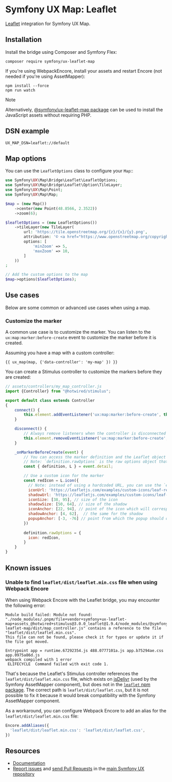 # Symfony UX Map: Leaflet

[Leaflet](https://leafletjs.com/) integration for Symfony UX Map.

## Installation

Install the bridge using Composer and Symfony Flex:

```shell
composer require symfony/ux-leaflet-map
```

If you're using WebpackEncore, install your assets and restart Encore (not
needed if you're using AssetMapper):

```shell
npm install --force
npm run watch
```

> [!NOTE]
> Alternatively, [@symfony/ux-leaflet-map package](https://www.npmjs.com/package/@symfony/ux-leaflet-map) can be used to install the JavaScript assets without requiring PHP.

## DSN example

```dotenv
UX_MAP_DSN=leaflet://default
```

## Map options

You can use the `LeafletOptions` class to configure your `Map`::

```php
use Symfony\UX\Map\Bridge\Leaflet\LeafletOptions;
use Symfony\UX\Map\Bridge\Leaflet\Option\TileLayer;
use Symfony\UX\Map\Point;
use Symfony\UX\Map\Map;

$map = (new Map())
    ->center(new Point(48.8566, 2.3522))
    ->zoom(6);

$leafletOptions = (new LeafletOptions())
    ->tileLayer(new TileLayer(
        url: 'https://tile.openstreetmap.org/{z}/{x}/{y}.png',
        attribution: '© <a href="https://www.openstreetmap.org/copyright">OpenStreetMap</a>',
        options: [
            'minZoom' => 5,
            'maxZoom' => 10,
        ]
    ))
;

// Add the custom options to the map
$map->options($leafletOptions);
```

## Use cases

Below are some common or advanced use cases when using a map.

### Customize the marker

A common use case is to customize the marker. You can listen to the `ux:map:marker:before-create` event to customize the marker before it is created.

Assuming you have a map with a custom controller:
```twig
{{ ux_map(map, {'data-controller': 'my-map' }) }}
```

You can create a Stimulus controller to customize the markers before they are created:
```js
// assets/controllers/my_map_controller.js
import {Controller} from "@hotwired/stimulus";

export default class extends Controller
{
    connect() {
        this.element.addEventListener('ux:map:marker:before-create', this._onMarkerBeforeCreate);
    }

    disconnect() {
        // Always remove listeners when the controller is disconnected
        this.element.removeEventListener('ux:map:marker:before-create', this._onMarkerBeforeCreate);
    }

    _onMarkerBeforeCreate(event) {
        // You can access the marker definition and the Leaflet object
        // Note: `definition.rawOptions` is the raw options object that will be passed to the `L.marker` constructor. 
        const { definition, L } = event.detail;

        // Use a custom icon for the marker
        const redIcon = L.icon({
          // Note: instead of using a hardcoded URL, you can use the `extra` parameter from `new Marker()` (PHP) and access it here with `definition.extra`.
          iconUrl: 'https://leafletjs.com/examples/custom-icons/leaf-red.png',
          shadowUrl: 'https://leafletjs.com/examples/custom-icons/leaf-shadow.png',
          iconSize: [38, 95], // size of the icon
          shadowSize: [50, 64], // size of the shadow
          iconAnchor: [22, 94], // point of the icon which will correspond to marker's location
          shadowAnchor: [4, 62],  // the same for the shadow
          popupAnchor: [-3, -76] // point from which the popup should open relative to the iconAnchor
        })
  
        definition.rawOptions = {
          icon: redIcon,
        }
    }
}
```

## Known issues

### Unable to find `leaflet/dist/leaflet.min.css` file when using Webpack Encore

When using Webpack Encore with the Leaflet bridge, you may encounter the following error:
```
Module build failed: Module not found:
"./node_modules/.pnpm/file+vendor+symfony+ux-leaflet-map+assets_@hotwired+stimulus@3.0.0_leaflet@1.9.4/node_modules/@symfony/ux-leaflet-map/dist/map_controller.js" contains a reference to the file "leaflet/dist/leaflet.min.css".
This file can not be found, please check it for typos or update it if the file got moved.

Entrypoint app = runtime.67292354.js 488.0777101a.js app.b75294ae.css app.0975a86d.js
webpack compiled with 1 error
 ELIFECYCLE  Command failed with exit code 1.
```

That's because the Leaflet's Stimulus controller references the `leaflet/dist/leaflet.min.css` file, 
which exists on [jsDelivr](https://www.jsdelivr.com/package/npm/leaflet) (used by the Symfony AssetMapper component),
but does not in the [`leaflet` npm package](https://www.npmjs.com/package/leaflet).
The correct path is `leaflet/dist/leaflet.css`, but it is not possible to fix it because it would break compatibility 
with the Symfony AssetMapper component.

As a workaround, you can configure Webpack Encore to add an alias for the `leaflet/dist/leaflet.min.css` file:
```js
Encore.addAliases({
  'leaflet/dist/leaflet.min.css': 'leaflet/dist/leaflet.css',
})
```

## Resources

- [Documentation](https://symfony.com/bundles/ux-map/current/index.html)
- [Report issues](https://github.com/symfony/ux/issues) and
  [send Pull Requests](https://github.com/symfony/ux/pulls)
  in the [main Symfony UX repository](https://github.com/symfony/ux)

